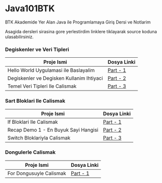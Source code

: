 # Java101BTK
BTK Akademide Yer Alan Java ile Programlamaya Giriş Dersi ve Notlarim

Asagida dersleri sirasina gore yerlestirdim linklere tiklayarak source koduna ulasabilirsiniz.


### Degiskenler ve Veri Tipleri

| Proje Ismi | Dosya Linki |
| ---------- | ----------- |
| Hello World Uygulamasi ile Baslayalim | [Part - 1](https://github.com/rrob1n/Java101BTK/blob/main/Ders1/src/Main.java) |
| Degiskenler ve Degisken Kullanim Ihtiyaci | [Part - 2](https://github.com/rrob1n/Java101BTK/blob/main/Ders2/src/Main.java) |
| Temel Veri Tipleri Ile Calismak | [Part - 3](https://github.com/rrob1n/Java101BTK/blob/main/Ders3/src/Main.java) |

### Sart Bloklari Ile Calismak

| Proje Ismi | Dosya Linki |
| ---------- | ----------- |
| If Bloklari Ile Calismak | [Part - 1](https://github.com/rrob1n/Java101BTK/blob/main/Ders4/src/Main.java) |
| Recap Demo 1 - En Buyuk Sayi Hangisi | [Part - 2](https://github.com/rrob1n/Java101BTK/blob/main/Ders5/src/Main.java) | 
| Switch Bloklariyla Calismak | [Part - 3](https://github.com/rrob1n/Java101BTK/blob/main/Ders6/src/Main.java)|

### Dongulerle Calismak

| Proje Ismi | Dosya Linki |
| ---------- | ----------- |
| For Dongusuyle Calismak | [Part - 1](https://github.com/rrob1n/Java101BTK/blob/main/Ders7/src/Main.java) |


